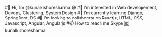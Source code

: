 #👋 Hi, I’m @kunalkishoresharma 😷
#👀 I’m interested in Web developement, Devops, Clustering, System Design
#🌱 I’m currently learning Django, SpringBoot, DS
#💞️ I’m looking to collaborate on Reactjs, HTML, CSS, Javascript, Angular, Angularjs
#📫 How to reach me Skype 🆔 kunalkishoresharma
